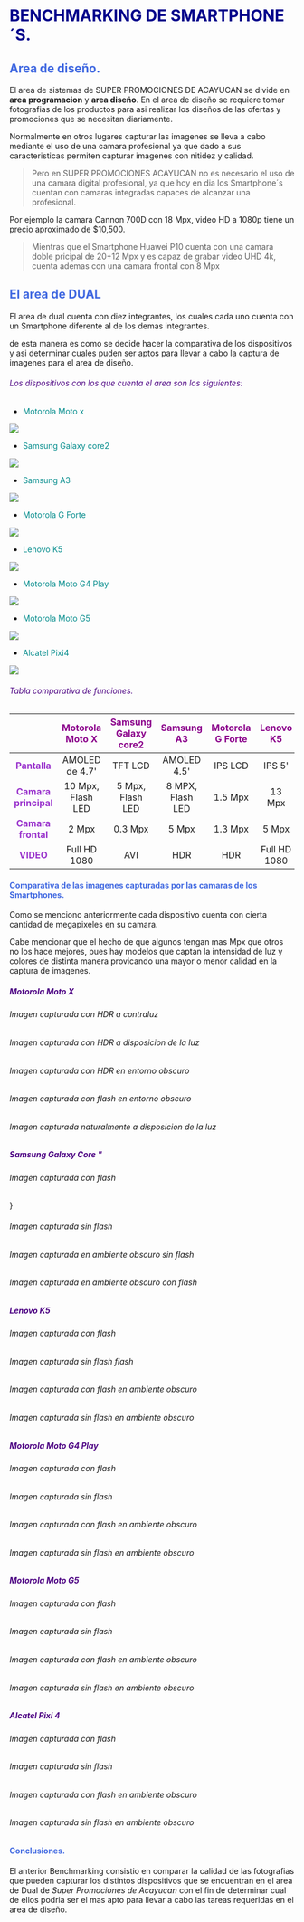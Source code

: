 
 # <span style="color:#00008B">BENCHMARKING DE SMARTPHONE´S.</span>

## <span style="color:#4169E1">Area de diseño.</span>

El area de sistemas de SUPER PROMOCIONES DE ACAYUCAN se divide en **area programacion** y **area diseño**. En el area de diseño se requiere tomar fotografias de los productos para asi realizar los diseños de las ofertas y promociones que se necesitan diariamente.

Normalmente en otros lugares capturar las imagenes se lleva a cabo mediante el uso de una camara profesional ya que dado a sus caracteristicas permiten capturar imagenes con nitidez y calidad.

>Pero en SUPER PROMOCIONES ACAYUCAN no es necesario el uso de una camara digital profesional, ya que hoy en dia los Smartphone´s cuentan con camaras integradas capaces de alcanzar una profesional.

Por ejemplo la camara Cannon 700D con 18 Mpx, video HD a 1080p tiene un precio aproximado de $10,500.

>Mientras que el Smartphone Huawei P10 cuenta con una camara doble pricipal de 20+12 Mpx y es capaz de grabar video UHD 4k, cuenta ademas con una camara frontal con 8 Mpx 


## <span style="color:#4169E1">El area de DUAL</span>

El area de dual cuenta con diez integrantes, los cuales cada uno cuenta con un Smartphone diferente al de los demas integrantes.

de esta manera es como se decide hacer la comparativa de los dispositivos y asi determinar cuales puden ser aptos para llevar a cabo la captura de imagenes para el area de diseño.

###### <span style="color:#4b0082">Los dispositivos con los que cuenta el area son los siguientes: 

*  <span style="color:#008B8B">Motorola Moto x
 
![](https://github.com/pipee26/Benchmarking/blob/master/Benchmarking/celulares/motox.png)

* <span style="color:#008B8B">Samsung Galaxy core2

![](https://github.com/pipee26/Benchmarking/blob/master/Benchmarking/celulares/core2.jpg)
* <span style="color:#008B8B">Samsung A3

![](https://github.com/pipee26/Benchmarking/blob/master/Benchmarking/celulares/a3.jpg)
* <span style="color:#008B8B">Motorola G Forte
 
![](https://github.com/pipee26/Benchmarking/blob/master/Benchmarking/celulares/gforte.png)
* <span style="color:#008B8B"> Lenovo K5

![](https://github.com/pipee26/Benchmarking/blob/master/Benchmarking/celulares/k5.jpg)
* <span style="color:#008B8B"> Motorola Moto G4 Play
 
 ![](https://github.com/pipee26/Benchmarking/blob/master/Benchmarking/celulares/g4p.jpg)
* <span style="color:#008B8B"> Motorola Moto G5

![](https://github.com/pipee26/Benchmarking/blob/master/Benchmarking/celulares/mg5.jpg)
* <span style="color:#008B8B"> Alcatel Pixi4

![](https://github.com/pipee26/Benchmarking/blob/master/Benchmarking/celulares/pixi4.png)
###### <span style="color:#4b0082">Tabla comparativa de funciones.

|              | <span style="color:#8B008B">Motorola Moto X | <span style="color:#8B008B">Samsung Galaxy core2| <span style="color:#8B008B">Samsung A3 | <span style="color:#8B008B"> Motorola G Forte|<span style="color:#8B008B">Lenovo K5|<span style="color:#8B008B">Motorola Moto G4 Play|<span style="color:#8B008B">Motorola MotoG5|<span style="color:#8B008B">Alcatel Pixi4|
|:------------:|:---------------:|:-------------------:|:----------:|:------:|:-------:|:----:|:-----:|:----:|
|**<span style="color:#9932CC">Pantalla**  |AMOLED  de 4.7'  | TFT LCD             |AMOLED 4.5' |IPS LCD|IPS 5'|IPS 5'|IPS 5'|IPS TFT|
|**<span style="color:#9932CC">Camara principal**|10 Mpx, Flash LED|5 Mpx, Flash LED|8 MPX, Flash LED|1.5 Mpx|13 Mpx|8 Mpx|13 Mpx|13 Mpx|
|**<span style="color:#9932CC">Camara frontal**|2 Mpx      |0.3 Mpx              |5 Mpx       |1.3 Mpx|5 Mpx|5 Mpx|5 Mpx|8 Mpx|
|**<span style="color:#9932CC">VIDEO**     |Full HD 1080              |AVI        |HDR         |HDR |Full HD 1080|Full HD 1080|Full HD|Full HD|


#### <span style="color:#4169E1">Comparativa de las imagenes capturadas por las camaras de los Smartphones. 

Como se menciono anteriormente cada dispositivo cuenta con cierta cantidad de megapixeles en su camara.

Cabe mencionar que el hecho de que algunos tengan mas Mpx que otros no los hace mejores, pues hay modelos que captan la intensidad de luz y colores de distinta manera provicando una mayor o menor calidad en la captura de imagenes.

##### <span style="color:#4b0082">Motorola Moto X
###### Imagen capturada con HDR a contraluz



###### Imagen capturada con HDR a disposicion de la luz



###### Imagen capturada con HDR en entorno obscuro



###### Imagen capturada con flash en entorno obscuro



###### Imagen capturada naturalmente a disposicion de la luz




##### <span style="color:#4b0082">Samsung Galaxy Core "

###### Imagen capturada con flash

}

###### Imagen capturada sin flash



###### Imagen capturada en ambiente obscuro sin flash



###### Imagen capturada en ambiente obscuro con flash



##### <span style="color:#4b0082">Lenovo K5

###### Imagen capturada con flash



###### Imagen capturada sin flash flash



###### Imagen capturada con flash en ambiente obscuro



###### Imagen capturada sin flash en ambiente obscuro 



##### <span style="color:#4b0082">Motorola Moto G4 Play

###### Imagen capturada con flash



###### Imagen capturada sin flash



###### Imagen capturada con flash en ambiente obscuro



###### Imagen capturada sin flash en ambiente obscuro



##### <span style="color:#4b0082">Motorola Moto G5

###### Imagen capturada con flash



###### Imagen capturada sin flash



###### Imagen capturada con flash en ambiente obscuro



###### Imagen capturada sin flash en ambiente obscuro



##### <span style="color:#4b0082">Alcatel Pixi 4

###### Imagen capturada con flash



###### Imagen capturada sin flash



###### Imagen capturada con flash en ambiente obscuro



###### Imagen capturada sin flash en ambiente obscuro



#### <span style="color:#4169E1">Conclusiones.

El anterior Benchmarking consistio en comparar la calidad de las fotografias que pueden capturar los distintos dispositivos que se encuentran en el area de Dual de *Super Promociones de Acayucan* con el fin de determinar cual de ellos podria ser el mas apto para llevar a cabo las tareas requeridas en el area de diseño.



 

